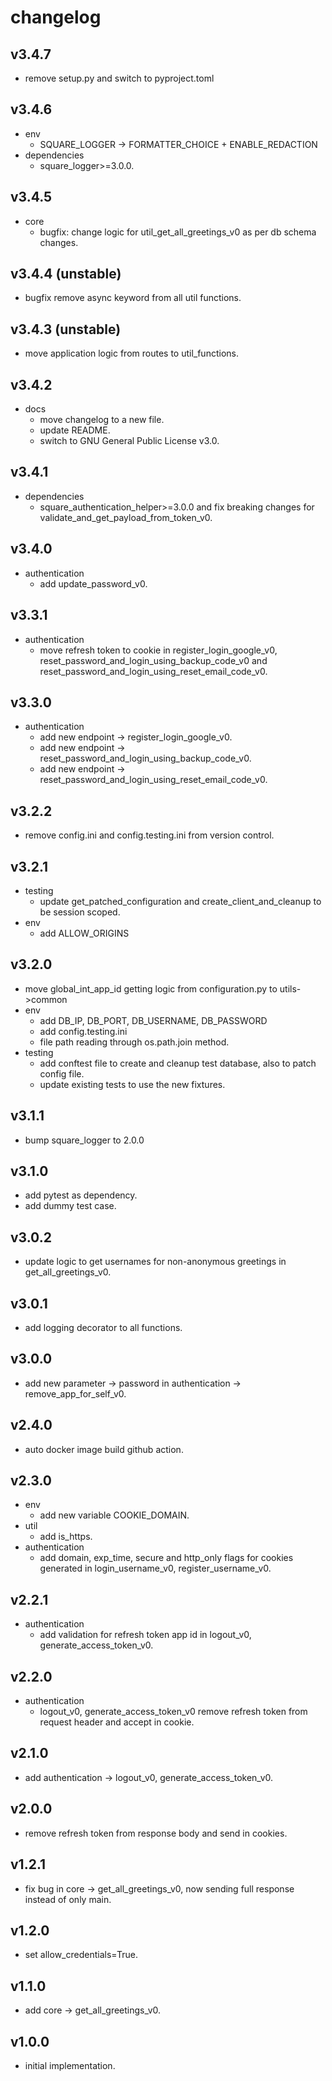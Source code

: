 # changelog

## v3.4.7

- remove setup.py and switch to pyproject.toml

## v3.4.6

- env
    - SQUARE_LOGGER -> FORMATTER_CHOICE + ENABLE_REDACTION
- dependencies
    - square_logger>=3.0.0.

## v3.4.5

- core
    - bugfix: change logic for util_get_all_greetings_v0 as per db schema changes.

## v3.4.4 (unstable)

- bugfix remove async keyword from all util functions.

## v3.4.3 (unstable)

- move application logic from routes to util_functions.

## v3.4.2

- docs
    - move changelog to a new file.
    - update README.
    - switch to GNU General Public License v3.0.

## v3.4.1

- dependencies
    - square_authentication_helper>=3.0.0 and fix breaking changes for validate_and_get_payload_from_token_v0.

## v3.4.0

- authentication
    - add update_password_v0.

## v3.3.1

- authentication
    - move refresh token to cookie in register_login_google_v0, reset_password_and_login_using_backup_code_v0 and
      reset_password_and_login_using_reset_email_code_v0.

## v3.3.0

- authentication
    - add new endpoint -> register_login_google_v0.
    - add new endpoint -> reset_password_and_login_using_backup_code_v0.
    - add new endpoint -> reset_password_and_login_using_reset_email_code_v0.

## v3.2.2

- remove config.ini and config.testing.ini from version control.

## v3.2.1

- testing
    - update get_patched_configuration and create_client_and_cleanup to be session scoped.
- env
    - add ALLOW_ORIGINS

## v3.2.0

- move global_int_app_id getting logic from configuration.py to utils->common
- env
    - add DB_IP, DB_PORT, DB_USERNAME, DB_PASSWORD
    - add config.testing.ini
    - file path reading through os.path.join method.
- testing
    - add conftest file to create and cleanup test database, also to patch config file.
    - update existing tests to use the new fixtures.

## v3.1.1

- bump square_logger to 2.0.0

## v3.1.0

- add pytest as dependency.
- add dummy test case.

## v3.0.2

- update logic to get usernames for non-anonymous greetings in get_all_greetings_v0.

## v3.0.1

- add logging decorator to all functions.

## v3.0.0

- add new parameter -> password in authentication -> remove_app_for_self_v0.

## v2.4.0

- auto docker image build github action.

## v2.3.0

- env
    - add new variable COOKIE_DOMAIN.
- util
    - add is_https.
- authentication
    - add domain, exp_time, secure and http_only flags for cookies generated in login_username_v0, register_username_v0.

## v2.2.1

- authentication
    - add validation for refresh token app id in logout_v0, generate_access_token_v0.

## v2.2.0

- authentication
    - logout_v0, generate_access_token_v0 remove refresh token from request header and accept in cookie.

## v2.1.0

- add authentication -> logout_v0, generate_access_token_v0.

## v2.0.0

- remove refresh token from response body and send in cookies.

## v1.2.1

- fix bug in core -> get_all_greetings_v0, now sending full response instead of only main.

## v1.2.0

- set allow_credentials=True.

## v1.1.0

- add core -> get_all_greetings_v0.

## v1.0.0

- initial implementation.
